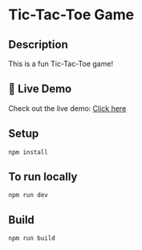 # Tic-Tac-Toe Game

## Description
This is a fun Tic-Tac-Toe game!

## 🔗 Live Demo

Check out the live demo: [Click here](https://680491eaf0bd8287f98af950--stalwart-gingersnap-162fbe.netlify.app/)



## Setup
```
npm install
```

## To run locally
```
npm run dev
```

## Build
```
npm run build
```
